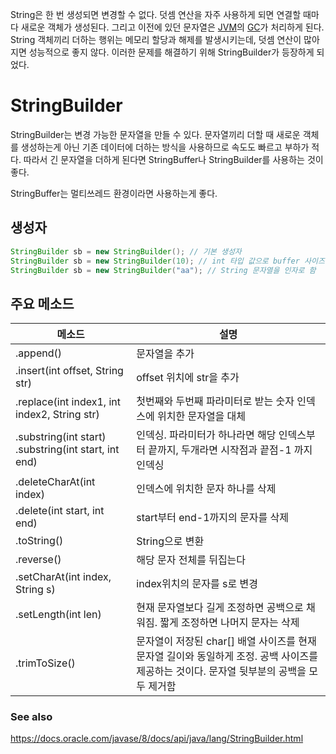 String은 한 번 생성되면 변경할 수 없다. 덧셈 연산을 자주 사용하게 되면 연결할 때마다 새로운 객체가 생성된다. 그리고 이전에 있던 문자열은 [JVM](/Java/JVM.md)의 [GC](/Java/Garbage-Collection.md)가 처리하게 된다. String 객체끼리 더하는 행위는 메모리 할당과 해제를 발생시키는데, 덧셈 연산이 많아지면 성능적으로 좋지 않다. 이러한 문제를 해결하기 위해 StringBuilder가 등장하게 되었다. 

# StringBuilder

StringBuilder는 변경 가능한 문자열을 만들 수 있다. 문자열끼리 더할 때 새로운 객체를 생성하는게 아닌 기존 데이터에 더하는 방식을 사용하므로 속도도 빠르고 부하가 적다. 따라서 긴 문자열을 더하게 된다면 StringBuffer나 StringBuilder를 사용하는 것이 좋다.

StringBuffer는 멀티쓰레드 환경이라면 사용하는게 좋다.

## 생성자
```java
StringBuilder sb = new StringBuilder(); // 기본 생성자
StringBuilder sb = new StringBuilder(10); // int 타입 값으로 buffer 사이즈 지정
StringBuilder sb = new StringBuilder("aa"); // String 문자열을 인자로 함
```

## 주요 메소드
메소드|설명
-|-
.append()|문자열을 추가
.insert(int offset, String str)|offset 위치에 str을 추가
.replace(int index1, int index2, String str)|첫번째와 두번째 파라미터로 받는 숫자 인덱스에 위치한 문자열을 대체
.substring(int start)<br>.substring(int start, int end)|인덱싱. 파라미터가 하나라면 해당 인덱스부터 끝까지, 두개라면 시작점과 끝점-1 까지 인덱싱
.deleteCharAt(int index)|인덱스에 위치한 문자 하나를 삭제
.delete(int start, int end)|start부터 end-1까지의 문자를 삭제
.toString()|String으로 변환
.reverse()|해당 문자 전체를 뒤집는다
.setCharAt(int index, String s)|index위치의 문자를 s로 변경
.setLength(int len)|현재 문자열보다 길게 조정하면 공백으로 채워짐. 짧게 조정하면 나머지 문자는 삭제
.trimToSize()|문자열이 저장된 char[] 배열 사이즈를 현재 문자열 길이와 동일하게 조정. 공백 사이즈를 제공하는 것이다. 문자열 뒷부분의 공백을 모두 제거함

### See also

https://docs.oracle.com/javase/8/docs/api/java/lang/StringBuilder.html
